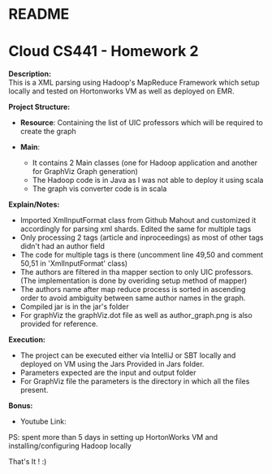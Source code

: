 # README #

# Cloud CS441 - Homework 2 #


**Description:**  
This is a XML parsing using Hadoop's MapReduce Framework which setup locally and tested on Hortonworks VM as well as deployed on EMR.   


**Project Structure:** 

- **Resource**: Containing the list of UIC professors which will be required to create the graph
    
- **Main**: 

    - It contains 2 Main classes (one for Hadoop application and another for GraphViz Graph generation)
    - The Hadoop code is in Java as I was not able to deploy it using scala
    - The graph vis converter code is in scala
    
**Explain/Notes:**

 - Imported XmlInputFormat class from Github Mahout and customized it accordingly for parsing xml shards. Edited the same for multiple tags
 - Only processing 2 tags (article and inproceedings) as most of other tags didn't had an author field 
 - The code for multiple tags is there (uncomment line 49,50 and comment 50,51 in 'XmlInputFormat' class)
 - The authors are filtered in tha mapper section to only UIC professors.(The implementation is done by overiding setup method of mapper)
 - The authors name after map reduce process is sorted in ascending order to avoid ambiguity between same author names in the graph.
 - Compiled jar is in the jar's folder
 - For graphViz the graphViz.dot file as well as author_graph.png is also provided for reference.
 
**Execution:**

 - The project can be executed either via IntelliJ or SBT locally and deployed on VM using the Jars Provided in Jars folder.
 - Parameters expected are the input and output folder
 - For GraphViz file the parameters is the directory in which all the files present.
 
 
 **Bonus:**
 
 - Youtube Link: 
 

 PS: spent more than 5 days in setting up HortonWorks VM and installing/configuring Hadoop locally
 
That's It ! :) 